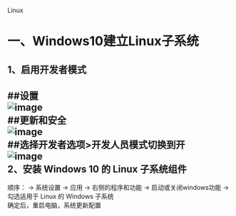Linux

一、Windows10建立Linux子系统<br>
===
1、启用开发者模式<br>
---
##设置<br>
![image](https://user-images.githubusercontent.com/48665991/126938547-fc695405-296d-404c-a508-5a5ebfddc436.png)<br>
##更新和安全<br>
![image](https://user-images.githubusercontent.com/48665991/126939167-514384f1-dcac-47e0-9720-f0fdeda7d87b.png)<br>
##选择开发者选项>开发人员模式切换到开<br>
![image](https://user-images.githubusercontent.com/48665991/126939238-f8ba8549-62ba-4ca3-aa1e-693081554aa1.png)<br>
2、安装 Windows 10 的 Linux 子系统组件<br>
---
顺序： -> 系统设置 -> 应用 -> 右侧的程序和功能 -> 启动或关闭windows功能 -> 勾选适用于 Linux 的 Windows 子系统<br>
确定后，重启电脑，系统更新配置<br>



